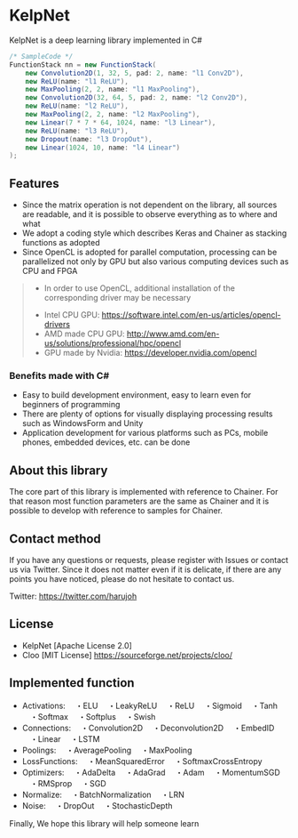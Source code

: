 # KelpNet
KelpNet is a deep learning library implemented in C#

```java
/* SampleCode */
FunctionStack nn = new FunctionStack(
    new Convolution2D(1, 32, 5, pad: 2, name: "l1 Conv2D"),
    new ReLU(name: "l1 ReLU"),
    new MaxPooling(2, 2, name: "l1 MaxPooling"),
    new Convolution2D(32, 64, 5, pad: 2, name: "l2 Conv2D"),
    new ReLU(name: "l2 ReLU"),
    new MaxPooling(2, 2, name: "l2 MaxPooling"),
    new Linear(7 * 7 * 64, 1024, name: "l3 Linear"),
    new ReLU(name: "l3 ReLU"),
    new Dropout(name: "l3 DropOut"),
    new Linear(1024, 10, name: "l4 Linear")
);
```

## Features
- Since the matrix operation is not dependent on the library, all sources are readable, and it is possible to observe everything as to where and what
- We adopt a coding style which describes Keras and Chainer as stacking functions as adopted
- Since OpenCL is adopted for parallel computation, processing can be parallelized not only by GPU but also various computing devices such as CPU and FPGA
> * In order to use OpenCL, additional installation of the corresponding driver may be necessary
> - Intel CPU GPU: https://software.intel.com/en-us/articles/opencl-drivers
> - AMD made CPU GPU: http://www.amd.com/en-us/solutions/professional/hpc/opencl
> - GPU made by Nvidia: https://developer.nvidia.com/opencl

### Benefits made with C#
- Easy to build development environment, easy to learn even for beginners of programming
- There are plenty of options for visually displaying processing results such as WindowsForm and Unity
- Application development for various platforms such as PCs, mobile phones, embedded devices, etc. can be done

## About this library
The core part of this library is implemented with reference to Chainer.
For that reason most function parameters are the same as Chainer and it is possible to develop with reference to samples for Chainer.


## Contact method
If you have any questions or requests, please register with Issues or contact us via Twitter.
Since it does not matter even if it is delicate, if there are any points you have noticed, please do not hesitate to contact us.

Twitter: https://twitter.com/harujoh

## License
- KelpNet [Apache License 2.0]
- Cloo [MIT License] https://sourceforge.net/projects/cloo/

## Implemented function
- Activations:
　・ELU
　・LeakyReLU
　・ReLU
　・Sigmoid
　・Tanh
　・Softmax
　・Softplus
　・Swish
- Connections:
　・Convolution2D
　・Deconvolution2D
　・EmbedID
　・Linear
　・LSTM
- Poolings:
　・AveragePooling
　・MaxPooling
- LossFunctions:
　・MeanSquaredError
　・SoftmaxCrossEntropy
- Optimizers:
　・AdaDelta
　・AdaGrad
　・Adam
　・MomentumSGD
　・RMSprop
　・SGD
- Normalize:
　・BatchNormalization
　・LRN
- Noise:
　・DropOut
　・StochasticDepth
 
Finally, We hope this library will help someone learn
